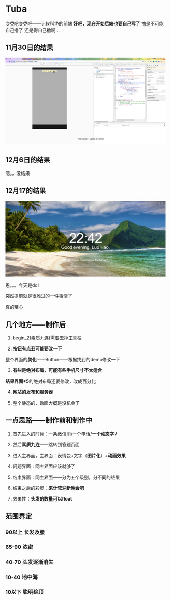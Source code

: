 # Tuba

变秃吧变秃吧——计软科协的前端
**好吧，现在开始后端也要自己写了**
撸是不可能自己撸了
还是得自己撸啊...

## 11月30日的结果
![预览](2017-11-30_21-09-38.gif)

## 12月6日的结果

嗯。。没结果

## 12月17的结果

![预览2](2017-12-17_22-42-38.gif)

恩。。。今天是ddl<br/>

突然提前就是很难过的一件事情了<br/>

真的糟心<br/>

## 几个地方——制作后

1. begin_2(素质九连)需要去掉工具栏<br/>

2. **按钮有点丑可能要改一下**

整个界面的**美化**——Button——根据找到的demo修改一下<br/>

3. **有些是绝对布局，可能有些手机尺寸不太适合**

**结果界面*5**的绝对布局还要修改，改成百分比<br/>

4. **网站的发布和服务器**

5. 整个静态的，动画大概是没机会了

## 一点思路——制作前和制作中

1. 首先进入的时候：一条微信消/一个电话/**一个动态字√**

2. 然后**素质九连**——跳转到答题页面

3. 进入主界面，主界面：表情包+文字（**图片化**）+**动画效果**

4. 问题界面：同主界面应该就够了

5. 结束界面：同主界面——分为五个级别，分不同的结果

6. 结束之后的彩蛋：**来计软迎新晚会吧**

7. 效果性：**头发的数量可以float**

<!-- ## MAKA iH5 百度H5
可视化h5暂时只考虑这三个吧

## 麦克
微信表单提交试试这个 -->

## 范围界定

### 90以上 长发及腰

### 65-90 浓密

### 40-70 头发逐渐消失

### 10-40 地中海

### 10以下  聪明绝顶

